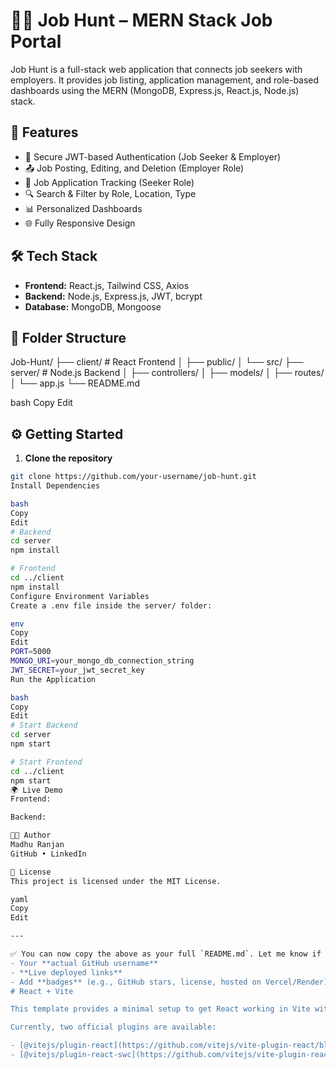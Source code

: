# 🧑‍💼 Job Hunt – MERN Stack Job Portal

Job Hunt is a full-stack web application that connects job seekers with employers. It provides job listing, application management, and role-based dashboards using the MERN (MongoDB, Express.js, React.js, Node.js) stack.

## 🚀 Features

- 🔐 Secure JWT-based Authentication (Job Seeker & Employer)
- 📤 Job Posting, Editing, and Deletion (Employer Role)
- 📝 Job Application Tracking (Seeker Role)
- 🔍 Search & Filter by Role, Location, Type
- 📊 Personalized Dashboards
- 🌐 Fully Responsive Design

## 🛠 Tech Stack

- **Frontend:** React.js, Tailwind CSS, Axios  
- **Backend:** Node.js, Express.js, JWT, bcrypt  
- **Database:** MongoDB, Mongoose  

## 📁 Folder Structure

Job-Hunt/
├── client/ # React Frontend
│ ├── public/
│ └── src/
├── server/ # Node.js Backend
│ ├── controllers/
│ ├── models/
│ ├── routes/
│ └── app.js
└── README.md

bash
Copy
Edit

## ⚙️ Getting Started

1. **Clone the repository**
```bash
git clone https://github.com/your-username/job-hunt.git
Install Dependencies

bash
Copy
Edit
# Backend
cd server
npm install

# Frontend
cd ../client
npm install
Configure Environment Variables
Create a .env file inside the server/ folder:

env
Copy
Edit
PORT=5000
MONGO_URI=your_mongo_db_connection_string
JWT_SECRET=your_jwt_secret_key
Run the Application

bash
Copy
Edit
# Start Backend
cd server
npm start

# Start Frontend
cd ../client
npm start
🌍 Live Demo
Frontend: 

Backend: 

👨‍💻 Author
Madhu Ranjan
GitHub • LinkedIn

📄 License
This project is licensed under the MIT License.

yaml
Copy
Edit

---

✅ You can now copy the above as your full `README.md`. Let me know if you'd like me to fill in:
- Your **actual GitHub username**
- **Live deployed links**
- Add **badges** (e.g., GitHub stars, license, hosted on Vercel/Render)
# React + Vite

This template provides a minimal setup to get React working in Vite with HMR and some ESLint rules.

Currently, two official plugins are available:

- [@vitejs/plugin-react](https://github.com/vitejs/vite-plugin-react/blob/main/packages/plugin-react/README.md) uses [Babel](https://babeljs.io/) for Fast Refresh
- [@vitejs/plugin-react-swc](https://github.com/vitejs/vite-plugin-react-swc) uses [SWC](https://swc.rs/) for Fast Refresh
